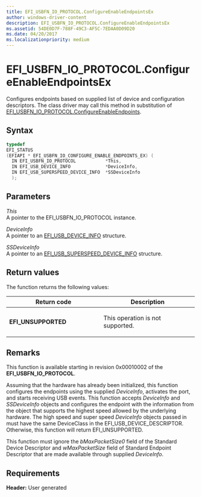 ```yaml
---
title: EFI_USBFN_IO_PROTOCOL.ConfigureEnableEndpointsEx
author: windows-driver-content
description: EFI_USBFN_IO_PROTOCOL.ConfigureEnableEndpointsEx
ms.assetid: 54DE0D7F-788F-49C3-AF5C-7EDAA0D09D20
ms.date: 04/20/2017
ms.localizationpriority: medium
---
```


# EFI\_USBFN\_IO\_PROTOCOL.ConfigureEnableEndpointsEx


Configures endpoints based on supplied list of device and configuration descriptors. The class driver may call this method in substitution of [EFI\_USBFN\_IO\_PROTOCOL.ConfigureEnableEndpoints](efi-usbfn-io-protocolconfigureenableendpoints.md).

## Syntax


```cpp
typedef
EFI_STATUS
(EFIAPI * EFI_USBFN_IO_CONFIGURE_ENABLE_ENDPOINTS_EX) (
  IN EFI_USBFN_IO_PROTOCOL           *This,
  IN EFI_USB_DEVICE_INFO             *DeviceInfo,
  IN EFI_USB_SUPERSPEED_DEVICE_INFO  *SSDeviceInfo
  );
```

## Parameters


<a href="" id="this"></a>*This*  
A pointer to the EFI\_USBFN\_IO\_PROTOCOL instance.

<a href="" id="deviceinfo"></a>*DeviceInfo*  
A pointer to an [EFI\_USB\_DEVICE\_INFO](efi-usb-device-info.md) structure.

<a href="" id="ssdeviceinfo"></a>*SSDeviceInfo*  
A pointer to an [EFI\_USB\_SUPERSPEED\_DEVICE\_INFO](efi-usb-superspeed-device-info.md) structure.

## Return values


The function returns the following values:

<table>
<colgroup>
<col width="50%" />
<col width="50%" />
</colgroup>
<thead>
<tr class="header">
<th>Return code</th>
<th>Description</th>
</tr>
</thead>
<tbody>
<tr class="odd">
<td><p><strong>EFI_UNSUPPORTED</strong></p></td>
<td><p>This operation is not supported.</p></td>
</tr>
</tbody>
</table>

 

## Remarks


This function is available starting in revision 0x00010002 of the **EFI\_USBFN\_IO\_PROTOCOL**.

Assuming that the hardware has already been initialized, this function configures the endpoints using the supplied *DeviceInfo*, activates the port, and starts receiving USB events. This function accepts *DeviceInfo* and *SSDeviceInfo* objects and configures the endpoint with the information from the object that supports the highest speed allowed by the underlying hardware. The high speed and super speed *DeviceInfo* objects passed in must have the same DeviceClass in the EFI\_USB\_DEVICE\_DESCRIPTOR. Otherwise, this function will return EFI\_UNSUPPORTED.

This function must ignore the *bMaxPacketSize0* field of the Standard Device Descriptor and *wMaxPacketSize* field of Standard Endpoint Descriptor that are made available through supplied *DeviceInfo*.

## Requirements


**Header:** User generated

 

 




